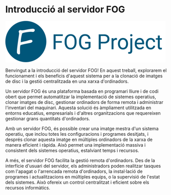 # Introducció al servidor FOG

![imatge](./CAPTURES%20M1%20FOG/fog.png)

Benvingut a la introducció del servidor FOG! En aquest treball, explorarem el funcionament i els beneficis d'aquest sistema per a la clonació de imatges de disc i la gestió centralitzada en una xarxa d'ordinadors.

Un servidor FOG és una plataforma basada en programari lliure i de codi obert que permet automatitzar la implementació de sistemes operatius, clonar imatges de disc, gestionar ordinadors de forma remota i administrar l'inventari del maquinari. Aquesta solució és àmpliament utilitzada en entorns educatius, empresarials i d'altres organitzacions que requereixen gestionar grans quantitats d'ordinadors.

Amb un servidor FOG, és possible crear una imatge mestra d'un sistema operatiu, que inclou totes les configuracions i programes desitjats, i després clonar aquesta imatge en múltiples ordinadors de la xarxa de manera eficient i ràpida. Això permet una implementació massiva i consistent dels sistemes operatius, estalviant temps i recursos.

A més, el servidor FOG facilita la gestió remota d'ordinadors. Des de la interfície d'usuari del servidor, els administradors poden realitzar tasques com l'apagat o l'arrencada remota d'ordinadors, la instal·lació de programes i actualitzacions en múltiples equips, o la supervisió de l'estat dels sistemes. Això ofereix un control centralitzat i eficient sobre els recursos informàtics.